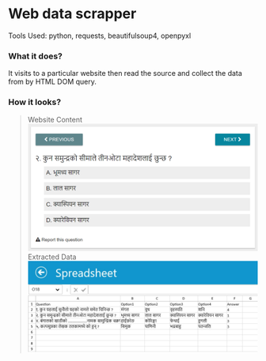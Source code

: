 # Web data scrapper
Tools Used: python, requests, beautifulsoup4, openpyxl

### What it does?
It visits to a particular website then read the source 
and collect the data from by HTML DOM query.

### How it looks?
> Website Content<br/>
> ![Website Content](https://github.com/naimurhasan/python-bs4-web-data-scrapper/blob/main/question_image.png)
> Extracted Data<br/>
> ![Extracted Data](https://github.com/naimurhasan/python-bs4-web-data-scrapper/blob/main/scrapped_data.jpg)
